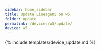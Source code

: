 ```yaml
---
sidebar: home_sidebar
title: Update LineageOS on w5
folder: update
permalink: /devices/w5/update/
device: w5
---
```

{% include templates/device_update.md %}
